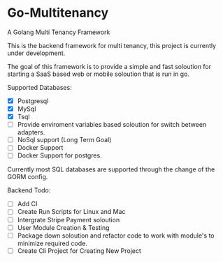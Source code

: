 # Go-Multitenancy
A Golang Multi Tenancy Framework

This is the backend framework for multi tenancy, this project is currently under development.

The goal of this framework is to provide a simple and fast soloution for starting a SaaS based web or mobile soloution that is run in go.

Supported Databases:
- [X] Postgresql
- [X] MySql
- [X] Tsql
- [ ] Provide enviroment variables based soloution for switch between adapters.
- [ ] NoSql support (Long Term Goal)
- [ ] Docker Support
- [ ] Docker Support for postgres.

Currently most SQL databases are supported through the change of the GORM config.

Backend Todo:
- [ ] Add CI
- [ ] Create Run Scripts for Linux and Mac
- [ ] Intergrate Stripe Payment soloution
- [ ] User Module Creation & Testing
- [ ] Package down soloution and refactor code to work with module's to minimize required code.
- [ ] Create Cli Project for Creating New Project

